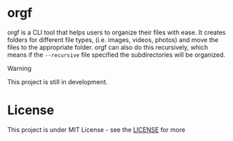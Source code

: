 # orgf
orgf is a CLI tool that helps users to organize their files with ease. It creates folders for different file types, (i.e. images, videos, photos) and move the files to the appropriate folder. orgf can also do this recursively, which means if the `--recursive` file specified the subdirectories will be organized.

> [!WARNING]
> This project is still in development.

# License
This project is under MIT License - see the [LICENSE](https://github.com/Metudu/orgf/blob/master/LICENSE) for more